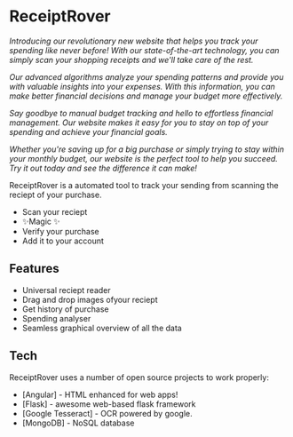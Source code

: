 # ReceiptRover 
_Introducing our revolutionary new website that helps you track your spending like never before! With our state-of-the-art technology, you can simply scan your shopping receipts and we'll take care of the rest._

_Our advanced algorithms analyze your spending patterns and provide you with valuable insights into your expenses. With this information, you can make better financial decisions and manage your budget more effectively._

_Say goodbye to manual budget tracking and hello to effortless financial management. Our website makes it easy for you to stay on top of your spending and achieve your financial goals._

_Whether you're saving up for a big purchase or simply trying to stay within your monthly budget, our website is the perfect tool to help you succeed. Try it out today and see the difference it can make!_


ReceiptRover is a automated tool to track your sending from scanning the reciept of your purchase.

- Scan your reciept
- ✨Magic ✨
- Verify your purchase
- Add it to your account

## Features

- Universal reciept reader
- Drag and drop images ofyour reciept
- Get history of purchase
- Spending analyser
- Seamless graphical overview of all the data

## Tech

ReceiptRover uses a number of open source projects to work properly:

- [Angular] - HTML enhanced for web apps!
- [Flask] - awesome web-based flask framework
- [Google Tesseract] - OCR powered by google.
- [MongoDB] - NoSQL database
